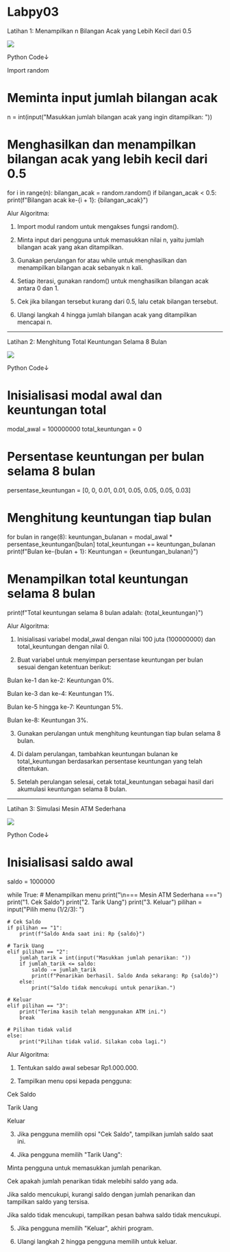 # Labpy03
Latihan 1: Menampilkan n Bilangan Acak yang Lebih Kecil dari 0.5


![](<Random Number _ 0.5_.png>)


Python Code↓

Import random

# Meminta input jumlah bilangan acak
n = int(input("Masukkan jumlah bilangan acak yang ingin ditampilkan: "))

# Menghasilkan dan menampilkan bilangan acak yang lebih kecil dari 0.5
for i in range(n):
    bilangan_acak = random.random()
    if bilangan_acak < 0.5:
        print(f"Bilangan acak ke-{i + 1}: {bilangan_acak}")


Alur Algoritma:

1. Import modul random untuk mengakses fungsi random().

2. Minta input dari pengguna untuk memasukkan nilai n, yaitu jumlah bilangan acak yang akan ditampilkan.

3. Gunakan perulangan for atau while untuk menghasilkan dan menampilkan bilangan acak sebanyak n kali.

4. Setiap iterasi, gunakan random() untuk menghasilkan bilangan acak antara 0 dan 1.

5. Cek jika bilangan tersebut kurang dari 0.5, lalu cetak bilangan tersebut.


6. Ulangi langkah 4 hingga jumlah bilangan acak yang ditampilkan mencapai n.

---

Latihan 2: Menghitung Total Keuntungan Selama 8 Bulan


![](<Kalkulasi Keuntungan 8 Bulan.png>)


Python Code↓
# Inisialisasi modal awal dan keuntungan total
modal_awal = 100000000
total_keuntungan = 0

# Persentase keuntungan per bulan selama 8 bulan
persentase_keuntungan = [0, 0, 0.01, 0.01, 0.05, 0.05, 0.05, 0.03]

# Menghitung keuntungan tiap bulan
for bulan in range(8):
    keuntungan_bulanan = modal_awal * persentase_keuntungan[bulan]
    total_keuntungan += keuntungan_bulanan
    print(f"Bulan ke-{bulan + 1}: Keuntungan = {keuntungan_bulanan}")

# Menampilkan total keuntungan selama 8 bulan
print(f"Total keuntungan selama 8 bulan adalah: {total_keuntungan}")


Alur Algoritma:

1. Inisialisasi variabel modal_awal dengan nilai 100 juta (100000000) dan total_keuntungan dengan nilai 0.


2. Buat variabel untuk menyimpan persentase keuntungan per bulan sesuai dengan ketentuan berikut:

Bulan ke-1 dan ke-2: Keuntungan 0%.

Bulan ke-3 dan ke-4: Keuntungan 1%.

Bulan ke-5 hingga ke-7: Keuntungan 5%.

Bulan ke-8: Keuntungan 3%.


3. Gunakan perulangan untuk menghitung keuntungan tiap bulan selama 8 bulan.

4. Di dalam perulangan, tambahkan keuntungan bulanan ke total_keuntungan berdasarkan persentase keuntungan yang telah ditentukan.


5. Setelah perulangan selesai, cetak total_keuntungan sebagai hasil dari akumulasi keuntungan selama 8 bulan.

---

Latihan 3: Simulasi Mesin ATM Sederhana


![](<Flowchart ATM Program.png>)


Python Code↓
# Inisialisasi saldo awal
saldo = 1000000

while True:
    # Menampilkan menu
    print("\n=== Mesin ATM Sederhana ===")
    print("1. Cek Saldo")
    print("2. Tarik Uang")
    print("3. Keluar")
    pilihan = input("Pilih menu (1/2/3): ")

    # Cek Saldo
    if pilihan == "1":
        print(f"Saldo Anda saat ini: Rp {saldo}")

    # Tarik Uang
    elif pilihan == "2":
        jumlah_tarik = int(input("Masukkan jumlah penarikan: "))
        if jumlah_tarik <= saldo:
            saldo -= jumlah_tarik
            print(f"Penarikan berhasil. Saldo Anda sekarang: Rp {saldo}")
        else:
            print("Saldo tidak mencukupi untuk penarikan.")

    # Keluar
    elif pilihan == "3":
        print("Terima kasih telah menggunakan ATM ini.")
        break

    # Pilihan tidak valid
    else:
        print("Pilihan tidak valid. Silakan coba lagi.")


Alur Algoritma:

1. Tentukan saldo awal sebesar Rp1.000.000.


2. Tampilkan menu opsi kepada pengguna:

Cek Saldo

Tarik Uang

Keluar


3. Jika pengguna memilih opsi "Cek Saldo", tampilkan jumlah saldo saat ini.

4. Jika pengguna memilih "Tarik Uang":

Minta pengguna untuk memasukkan jumlah penarikan.

Cek apakah jumlah penarikan tidak melebihi saldo yang ada.

Jika saldo mencukupi, kurangi saldo dengan jumlah penarikan dan tampilkan saldo yang tersisa.

Jika saldo tidak mencukupi, tampilkan pesan bahwa saldo tidak mencukupi.

5. Jika pengguna memilih "Keluar", akhiri program.

6. Ulangi langkah 2 hingga pengguna memilih untuk keluar.

